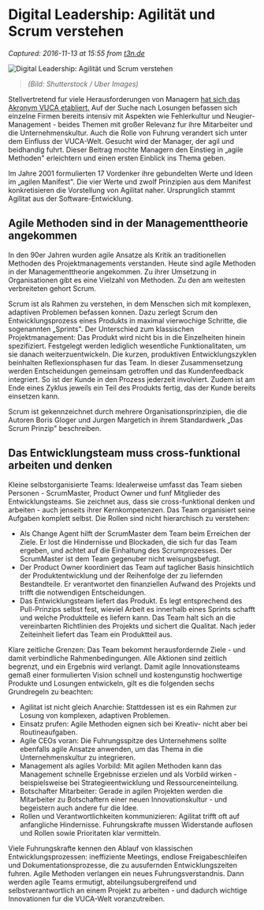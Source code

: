 # Digital Leadership: Agilität und Scrum verstehen 

_Captured: 2016-11-13 at 15:55 from [t3n.de](http://t3n.de/news/digital-leadership-765351/)_

![Digital Leadership: Agilität und Scrum verstehen](http://img.t3n.sc/news/wp-content/uploads/2016/11/shutterstock-334043390.jpg?auto=compress%2Cenhance%2Cformat&fit=crop&fm=jpg&h=347&ixlib=php-1.1.0&q=65&w=620&s=8254ac4a8015f85e2bca126e6752c10e)

> _(Bild: Shutterstock / Uber Images)_

Stellvertretend fur viele Herausforderungen von Managern [hat sich das Akronym VUCA etabliert.](http://t3n.de/news/vuca-modell-758598/) Auf der Suche nach Losungen befassen sich einzelne Firmen bereits intensiv mit Aspekten wie Fehlerkultur und Neugier-Management - beides Themen mit großer Relevanz fur ihre Mitarbeiter und die Unternehmenskultur. Auch die Rolle von Fuhrung verandert sich unter dem Einfluss der VUCA-Welt. Gesucht wird der Manager, der agil und beidhandig fuhrt. Dieser Beitrag mochte Managern den Einstieg in „agile Methoden" erleichtern und einen ersten Einblick ins Thema geben.

Im Jahre 2001 formulierten 17 Vordenker ihre gebundelten Werte und Ideen im „agilen Manifest". Die vier Werte und zwolf Prinzipien aus dem Manifest konkretisieren die Vorstellung von Agilitat naher. Ursprunglich stammt Agilitat aus der Software-Entwicklung.

## Agile Methoden sind in der Managementtheorie angekommen

In den 90er Jahren wurden agile Ansatze als Kritik an traditionellen Methoden des Projektmanagements verstanden. Heute sind agile Methoden in der Managementtheorie angekommen. Zu ihrer Umsetzung in Organisationen gibt es eine Vielzahl von Methoden. Zu den am weitesten verbreiteten gehort Scrum.

Scrum ist als Rahmen zu verstehen, in dem Menschen sich mit komplexen, adaptiven Problemen befassen konnen. Dazu zerlegt Scrum den Entwicklungsprozess eines Produkts in maximal vierwochige Schritte, die sogenannten „Sprints". Der Unterschied zum klassischen Projektmanagement: Das Produkt wird nicht bis in die Einzelheiten hinein spezifiziert. Festgelegt werden lediglich wesentliche Funktionalitaten, um sie danach weiterzuentwickeln. Die kurzen, produktiven Entwicklungszyklen beinhalten Reflexionsphasen fur das Team. In dieser Zusammensetzung werden Entscheidungen gemeinsam getroffen und das Kundenfeedback integriert. So ist der Kunde in den Prozess jederzeit involviert. Zudem ist am Ende eines Zyklus jeweils ein Teil des Produkts fertig, das der Kunde bereits einsetzen kann.

Scrum ist gekennzeichnet durch mehrere Organisationsprinzipien, die die Autoren Boris Gloger und Jurgen Margetich in ihrem Standardwerk „Das Scrum Prinzip" beschreiben.

## Das Entwicklungsteam muss cross-funktional arbeiten und denken

Kleine selbstorganisierte Teams: Idealerweise umfasst das Team sieben Personen - ScrumMaster, Product Owner und funf Mitglieder des Entwicklungsteams. Sie zeichnet aus, dass sie cross-funktional denken und arbeiten - auch jenseits ihrer Kernkompetenzen. Das Team organisiert seine Aufgaben komplett selbst. Die Rollen sind nicht hierarchisch zu verstehen:

  * Als Change Agent hilft der ScrumMaster dem Team beim Erreichen der Ziele. Er lost die Hindernisse und Blockaden, die sich fur das Team ergeben, und achtet auf die Einhaltung des Scrumprozesses. Der ScrumMaster ist dem Team gegenuber nicht weisungsbefugt.
  * Der Product Owner koordiniert das Team auf taglicher Basis hinsichtlich der Produktentwicklung und der Reihenfolge der zu liefernden Bestandteile. Er verantwortet den finanziellen Aufwand des Projekts und trifft die notwendigen Entscheidungen.
  * Das Entwicklungsteam liefert das Produkt. Es legt entsprechend des Pull-Prinzips selbst fest, wieviel Arbeit es innerhalb eines Sprints schafft und welche Produktteile es liefern kann. Das Team halt sich an die vereinbarten Richtlinien des Projekts und sichert die Qualitat. Nach jeder Zeiteinheit liefert das Team ein Produktteil aus.

Klare zeitliche Grenzen: Das Team bekommt herausfordernde Ziele - und damit verbindliche Rahmenbedingungen. Alle Aktionen sind zeitlich begrenzt, und ein Ergebnis wird verlangt. Damit agile Innovationsteams gemaß einer formulierten Vision schnell und kostengunstig hochwertige Produkte und Losungen entwickeln, gilt es die folgenden sechs Grundregeln zu beachten:

  * Agilitat ist nicht gleich Anarchie: Stattdessen ist es ein Rahmen zur Losung von komplexen, adaptiven Problemen.
  * Einsatz prufen: Agile Methoden eignen sich bei Kreativ- nicht aber bei Routineaufgaben.
  * Agile CEOs voran: Die Fuhrungsspitze des Unternehmens sollte ebenfalls agile Ansatze anwenden, um das Thema in die Unternehmenskultur zu integrieren.
  * Management als agiles Vorbild: Mit agilen Methoden kann das Management schnelle Ergebnisse erzielen und als Vorbild wirken - beispielsweise bei Strategieentwicklung und Ressourceneinteilung.
  * Botschafter Mitarbeiter: Gerade in agilen Projekten werden die Mitarbeiter zu Botschaftern einer neuen Innovationskultur - und begeistern auch andere fur die Idee.
  * Rollen und Verantwortlichkeiten kommunizieren: Agilitat trifft oft auf anfangliche Hindernisse. Fuhrungskrafte mussen Widerstande auflosen und Rollen sowie Prioritaten klar vermitteln.

Viele Fuhrungskrafte kennen den Ablauf von klassischen Entwicklungsprozessen: ineffiziente Meetings, endlose Freigabeschleifen und Dokumentationsprozesse, die zu ausufernden Entwicklungszeiten fuhren. Agile Methoden verlangen ein neues Fuhrungsverstandnis. Dann werden agile Teams ermutigt, abteilungsubergreifend und selbstverantwortlich an einem Projekt zu arbeiten - und dadurch wichtige Innovationen fur die VUCA-Welt voranzutreiben.
